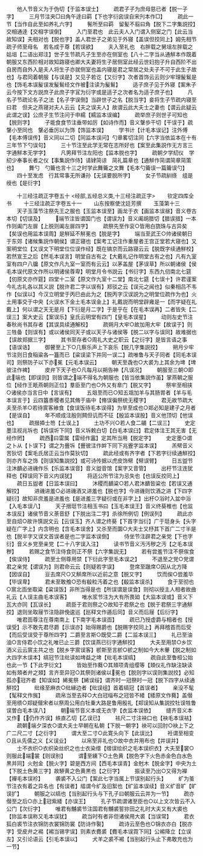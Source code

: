 <!-- { "loadSidebar": true } -->
　　他人节音义为于伪切【于监本误士】
　　疏君子子为庶母慈已者【脱一子字】
　　三月节注夹□曰角午逹曰羁【下也字衍囟误自宋刋本作□】
　　疏此一节【当作自此至如养礼六字】
　　鬌所至曰羁　留髪不翦曰角【脱下二字集説挍】交相通逹【交相字误倒】
　　入门至君也　此云夫人入门谓入侧室之门【此云当故知误】夫相对也【脱也字】盖人君世子之弟见于外寝【盖误但挍同上】姆先相节疏子师至母名　若名成于尊【若误欲】
　　夫入至礼也　右胖载之舅俎左胖载之姑俎【二语出郑注】世子生节疏凡子生至亦在侧室也【八十二字当从通觧本作既着朝服又东西阶相对故知路寝也卿大夫妻将生子居侧室此经云世妇抱子升自西阶不出自房而自外入是夫人将生子亦就侧室也盖内寝是君之常居之处夫子不可于此生子故也】与君同着朝服【与误是】又见子若讫【又衍字】次者首饰云云则少牢理髲鬄是也【饰毛本误髲误发髲鬄经文作被注读为髲鬄】
　　适子庶子见于外寝【案朱子云今按下文方説庶子此庶子字冝为衍字或是适子之次者名为适子庶子也】
　　凡名子节疏论名子之法【名子字误倒】当辟世子之名【脱当字】妾将生子节疏内寝至曰君　但夫之燕寝对夫人云云【夫之误夫人】故谓云此大夫士之妻也【谓云此疑云此谓之误】公庶子生节注问于申繻【繻监本误编】
　　疏举庶子则世子可知也【脱则字】
　　子能食食节注垂带如厉【如诗作而】音义鞶歩干切【干误于】疏鞶小至同也　鞶必垂厉以为饰【饰监本误】
　　学书计【计毛本误记】注外傅【毛本傅误传】音义同以二切【同监本误问】勺章畧切注同【六字当依监本在十有三年节下勺误句】
　　三十节注至此学无常在志所好也【案至此集説作无方言三字通觧本无学字】
　　凡男拜节注左阳也【监本脱也字】
　　疏朝夕学糿仪　学糿少奉事长者之仪【事集説作侍】请肄简谅　简礼篇章也【通觧作简谓简章简策也】
　　舞勺　勺籥也言十三之时学此舞籥之文舞【毛本勺籥误一篇籥误勺】
　　四十至发虑　行其常事无所谦孙【无误要脱所字】
　　女子节疏紃绦　组是绶也【是衍字】

　　十三经注疏正字卷五十
<经部,五经总义类,十三经注疏正字>
　　钦定四库全书
　　十三经注疏正字卷五十一
　　山东按察使沈廷芳撰
　　玉藻第十三
　　天子玉藻节注祭先王之服也【玉监本误至】画龙于衣【画监本误昼】音义卷古本切【切误及】
　　端节注皆谓国门也【谓误为】音义阖胡腊切【腊误猎】一本作则阖门左扉【上脱则阖左扉四字】
　　疏祭先至作衮○皆用白旒珠与古异矣【矣误也用监本误周】是觧延不觧冕也【脱是字】
　　端当至武王○帅诸侯朝日于东郊【诸候集説作朝侯】谓正寝也【案考工记注作重屋者王宫正堂若大寝也】又案明堂位【又误文下明堂位位误作经】既在镐京而云路寝云云【脱既字续通觧校】若然宣王之后【然毛本误言】明堂自古有之【大戴礼记作明堂古有之也】凡有九室室有四户八牖【原文作凡九室一室而有云云】以茅盖屋【茅误草】所以朝诸侯【侯毛本误代原文作所以明诸侯尊卑】明堂月令书説云【书衍字】东西九仞南北七筵【仞原文亦作筵】四堂十二室【原文作九室十二堂】南北七筵【七误十】许君谨案今礼古礼各以其义説【脱许君二字以误有】郑驳之云【误元之闻也】似秦相吕不韦作【似误以】今汉立明堂于丙巳由此为之【脱丙字汉误説为之明堂位疏作为也】火土用事交于中央【火误水下金土毛本误金上】礼戴説而明堂辟雍是一【而字疑在礼戴上】何以谓之天无是月【下衍是月二字】于是乎在【在毛本误再】二者皆失【二误三】案大史云【案误乐】皇氏云明堂有四门【皇毛本误星】
　　动则左史节注春秋尚书其存者【其误具续通解校】
　　疏朔月大牢○故加用大牢【故误于】则三牲备【则误有】或以诸侯同天子或以天子与诸侯等【脱二以字与误同】故难据也【误故郑据三字】
　　其书至存者○周礼大史之职云【之衍字】是皆言语之事【语误诰】
　　御瞽至上下○几察乐声上下哀乐【脱几字集説挍】
　　朔月少牢节注则日食稲粱各一簋而已【粱误梁下并同一误二】疏唯鲁与天子同者【同毛本误司】则祭防子以下亦冕【元毛本误云】
　　朝天至毳也○大裘为上其余为埤【埤彼注作裨】
　　皮弁下天子也○凡每月以朔告神【凡误况】
　　朝服至三朝○即此端也【即误则】则皆谓之端不得名为朝服也【皆当依集説作虽】掌燕朝之服位【经作王眂燕朝则正位】羣臣至门也○外又有臯门【脱又字】
　　祭牢至相挟○诸侯亦当言日中【言误有】
　　五爼至而已○知五爼加羊与其肠胃者【羊与毛本误言于】云四簋黍稷者见其脩于庙中【脩误徧祭统无稷字】
　　君无故节疏大夫至杀羊○若待賔客飨食【食误饭待毛本误得】为旱至成也○郑必知是建子之月者【是误自】
　　年不顺成注殷则闗但讥而不征【殷监本误股】音义他顶切【他误也】
　　疏搢揷士笏【士误上】
　　土功不兴○若人食二鬴【二误三】
　　史定墨注视兆坼也【坼误圻下同】音义坼敕白切【白毛本误臼】君定体注王其无害【无经作罔】
　　疏西曰雷属【雷经作靁】定其所当用【脱定字】
　　史定墨○谓之卜从【卜误下】谓之为舋坼【舋彼注作衅下同下兆舋字监本误】
　　羔幦音义苦狄切【案毛氏居正云当作莫狄切】
　　疏此经或有齐字者【下若字衍续通觧挍】则亦齐车之饰【则误知集説挍】或可诗传据以虎皮饰幦【幦误臂】
　　日五盥节注沐靧必进禨作乐【乐监本误音】音义盥音馆【案字又音管】
　　出杅节注连犹释也【释误同下音义内误犹】
　　将适公所节注为忌失也【也误反挍同上】
　　疏日五盥者【日监本误曰】
　　沐稷而靧粱○若人君沐靧皆粱也【若误又通解挍】
　　进禨进羞○必进禨酒又进羞也【脱也字】今进禨则饮酒之进【下四字疑衍】故知非庶羞是进羞也【是进羞三字疑衍或在非字上】出杅○浴时入盆中浴【入毛本误八】
　　天子搢珽节注相玉书曰【玉毛本误王】音义终葵椎也【也监本误反】诸侯节音义荼音舒【下脱出注二字】杀徐所例切【例误列】
　　疏此亦至自炤○故许慎説文云【云误玉】齐人谓之终葵【下首字当衍】广于珽身头【头字疑在广字上】内含明也【含毛本误舍】又杀至而圜○大夫士又杼其下首广二寸半是也【脱半字又误文首误者是也二字监本误倒】
　　侍坐节注辟君之亲党【下也字衍】音义乡党至亲党【二十八字误入注】
　　读书节音义汚汚秽之汚【之毛本误秽】
　　若赐之食节注侍食则正不祭【六字集説无】
　　若有尝羞节注不祭俟食【俟误侍】
　　疏至士侧尊用禁【下衍此字至毛本误之】
　　不退至之党○党谓君之亲党【谓误为】则君命云云【则疑若字误】
　　登席至躐席○因从北方降【因误自】
　　豆去席尺○又觧席所以近前之意【脱又字】
　　饮而俟○尝羞毕【毕误卑】
　　君未至敢飧○恐有殽粒汚着之也【殽监本误杀】
　　食于至彻也○賔北靣坐取粱【粱误饭】非所当得是也【所误谓是误食】则彻以授主人相者故曲礼云【人误主曲毛本误客】
　　唯水浆节注为大有所畏廹【大监本误或】音义下瓦大亦同【瓦误长】
　　疏臣于君则祭之○故知于君祭之也【脱于君祭三字通觧挍】退则坐取屦节注隐辟俛逡巡【廵释文作遁后同】音义而后屦【后衍字】
　　唯君靣尊注在尊南南上【下南字毛本误靣】
　　疏已乃授虚爵与相者也【授误受】示不敢先君尽爵【示误亦】始得赐爵也【脱赐字挍同上】再拜稽首而后受【而后受误受于尊所四字】二爵至言斯○既受二爵【二监本误三】
　　礼已至油油○言侍君小饮之礼唯已止三爵【饮误燕已衍字通觧挍】
　　大夫至用禁○乡饮酒义云云賔主共之也【脱乡字賔误客】棜斯至言棜○棜之制如今大木轝【脱之制如大四字木误本】缟冠节注纰读如埤益之埤【纰毛本误缟】
　　疏自此至鲁桓公始也此一节【下此字衍文】
　　皆始至作蕤○其頍项青组缨等【頍仪礼作缺注缺读如有頍者弁之頍】言齐至异冠○其祭则诸侯以冕也【脱则字以误则集説挍】必知孤亦冠齐者【知误如】絺冕祭【絺误绥】谓齐时一冠祭时一冠【脱下四字从续通觧挍】
　　纰缘至麻衣○纰縁边者【纰误组】首着缟冠【首误者】
　　亲没不髦【髦释文作旄】
　　疏帛当至去释○大白冠缁布之冠皆不緌【緌原文作蕤】盖僣至用缋○郑疑僣宋者以祭周公用白牡乗大路是鲁用殷礼【郑误知从集説挍牡误牲鲁误曽白毛本误八】
　　朝端节音义本或无衣字【衣监本误依】
　　缝齐音义本又作【仍作齐误】紩直乙切【乙误已】
　　袪尺二寸注袂口也【袂毛本误袪】
　　疏朝端夕深衣○谓大夫士早朝在私朝【下脱一朝字】袂可以回肘○袂上下之广二尺二寸【之衍字】
　　谓大至二寸○此寛头向下【此误比】
　　衽谓至相变○且从先儒之义【义误业】
　　以帛至非礼也○故中衣并用布也【并误并】
　　士不衣织○衣织染丝织之也士衣染缯【缯误绘织之毛本误织衣】大夫至裳○则服此端裳【则误别】
　　谓至纁下○土色黄【脱色字下火色赤金色白水色黒并同】火尅金【脱火字】碧是西方间【西毛本误青】金尅木【脱金字】中央为土【下脱土色黄三字】故駵黄之色黄黒也【之衍字】
　　振读至乃出○又得为襌【襌毛本误袗】
　　袭裘不入公门【案此七字当属上节误别起行头】
　　纩为茧节注衣有着之异名也【有误者】緼谓今纩及旧絮也【纩监本误续】音义纩音旷【旷误扩】
　　朝服之以缟也【当别起行头与下孔子曰朝服云云并为一节】
　　疏亦僣至之后○亦上冠紫緌【亦误王】
　　孔子节疏谓诸至臣也○以上文次皆云不入公门【次衍字】
　　唯君有黼裘节注国君有黼裘誓狝田之礼时大夫又有大裘也【狝监本误称又毛本误犹】
　　疏当时有者非但诸侯用大裘【当误常】
　　君衣狐白裘节注衣锦防衣裳锦防裳【防诗作褧】
　　疏诗云至色也○锦衣亦白【脱亦字】受皮弁之裼【裼当锡字误】则素衣麑裘【麑毛本误霓下同】公裼降立【立误左】又引论语云【引毛本误以】
　　犬羊之裘不裼【当别起行头止下弗敢充也为一节】
